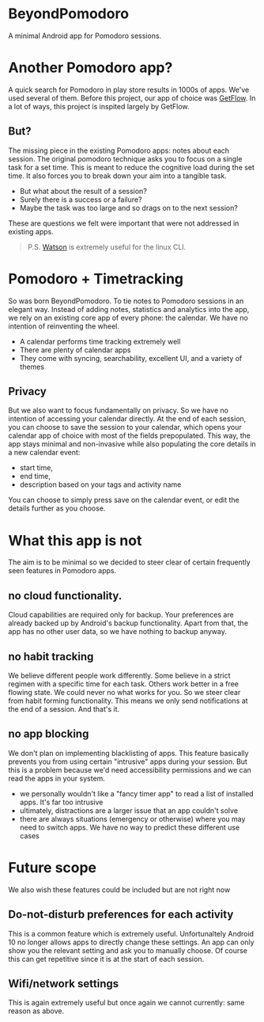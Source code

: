 # BeyondPomodoro
A minimal Android app for Pomodoro sessions.

# Another Pomodoro app?
A quick search for Pomodoro in play store results in 1000s of apps. We've used several of them. Before this project, our app of choice was [GetFlow](https://github.com/AdrianMiozga/GetFlow/). In a lot of ways, this project is inspited largely by GetFlow.

## But?
The missing piece in the existing Pomodoro apps: notes about each session. The original pomodoro technique asks you to focus on a single task for a set time. This is meant to reduce the cognitive load during the set time. It also forces you to break down your aim into a tangible task.
+ But what about the result of a session? 
+ Surely there is a success or a failure? 
+ Maybe the task was too large and so drags on to the next session?

These are questions we felt were important that were not addressed in existing apps.

> 
> P.S. [Watson](https://github.com/TailorDev/Watson) is extremely useful for the linux CLI.
>

# Pomodoro + Timetracking
So was born BeyondPomodoro. To tie notes to Pomodoro sessions in an elegant way. Instead of adding notes, statistics and analytics into the app, we rely on an existing core app of every phone: the calendar.
We have no intention of reinventing the wheel. 
+ A calendar performs time tracking extremely well
+ There are plenty of calendar apps
+ They come with syncing, searchability, excellent UI, and a variety of themes

## Privacy 
But we also want to focus fundamentally on privacy. So we have no intention of accessing your calendar directly. At the end of each session, you can choose to save the session to your calendar, which opens your calendar app of choice with most of the fields prepopulated. This way, the app stays minimal and non-invasive while also populating the core details in a new calendar event: 

+ start time, 
+ end time, 
+ description based on your tags and activity name

You can choose to simply press save on the calendar event, or edit the details further as you choose.

# What this app is not
The aim is to be minimal so we decided to steer clear of certain frequently seen features in Pomodoro apps.

## no cloud functionality. 
Cloud capabilities are required only for backup. Your preferences are already backed up by Android's backup functionality. Apart from that, the app has no other user data, so we have nothing to backup anyway.

## no habit tracking
We believe different people work differently. Some believe in a strict regimen with a specific time for each task. Others work better in a free flowing state. We could never no what works for you. So we steer clear from habit forming functionality. This means we only send notifications at the end of a session. And that's it.

## no app blocking
We don't plan on implementing blacklisting of apps. This feature basically prevents you from using certain "intrusive" apps during your session. But this is a problem because we'd need accessibility permissions and we can read the apps in your system. 
+ we personally wouldn't like a "fancy timer app" to read a list of installed apps. It's far too intrusive
+ ultimately, distractions are a larger issue that an app couldn't solve
+ there are always situations (emergency or otherwise) where you may need to switch apps. We have no way to predict these different use cases

# Future scope
We also wish these features could be included but are not right now

## Do-not-disturb preferences for each activity
This is a common feature which is extremely useful. Unfortunaltely Android 10 no longer allows apps to directly change these settings. An app can only show you the relevant setting and ask you to manually choose. Of course this can get repetitive since it is at the start of each session.

## Wifi/network settings
This is again extremely useful but once again we cannot currently: same reason as above.
